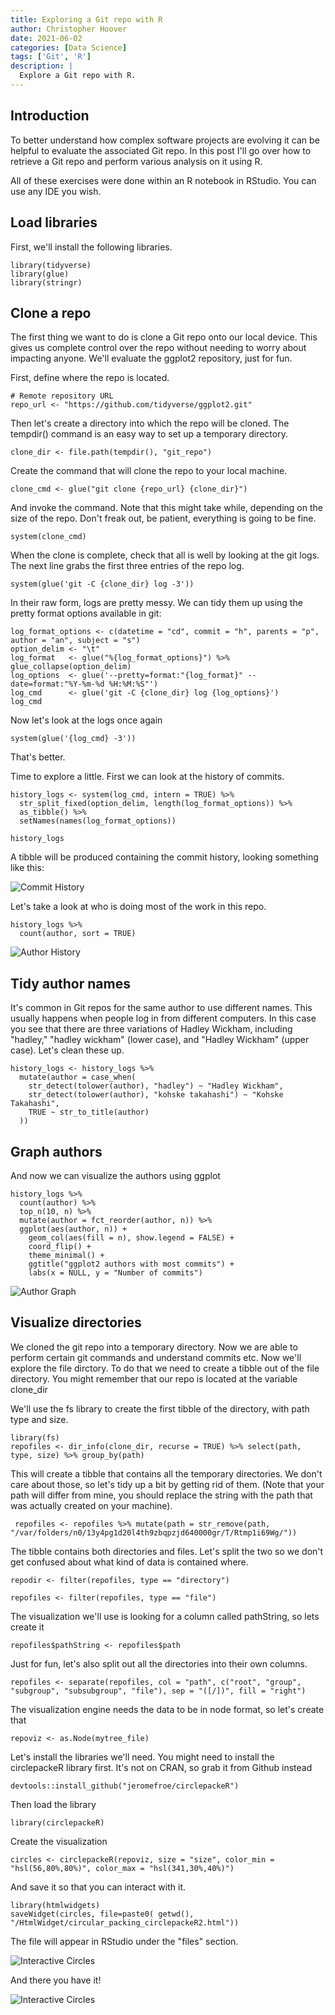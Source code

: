 ```yaml
---
title: Exploring a Git repo with R
author: Christopher Hoover
date: 2021-06-02
categories: [Data Science]
tags: ['Git', 'R']
description: |
  Explore a Git repo with R.
---
```

## Introduction
To better understand how complex software projects are evolving it can be helpful to evaluate the associated Git repo. In this post I'll go over how to retrieve a Git repo and perform various analysis on it using R.

All of these exercises were done within an R notebook in RStudio. You can use any IDE you wish.

## Load libraries

First, we'll install the following libraries.

```{r}
library(tidyverse)
library(glue)
library(stringr)
```
## Clone a repo

The first thing we want to do is clone a Git repo onto our local device. This gives us complete control over the repo without needing to worry about impacting anyone. We'll evaluate the ggplot2 repository, just for fun.

First, define where the repo is located.

```{r}
# Remote repository URL
repo_url <- "https://github.com/tidyverse/ggplot2.git"
```

Then let's create a directory into which the repo will be cloned. The tempdir() command is an easy way to set up a temporary directory.

```{r}
clone_dir <- file.path(tempdir(), "git_repo")
```

Create the command that will clone the repo to your local machine.

```{r}
clone_cmd <- glue("git clone {repo_url} {clone_dir}")
```

And invoke the command. Note that this might take while, depending on the size of the repo. Don't freak out, be patient, everything is going to be fine.

```{r}
system(clone_cmd)
```

When the clone is complete, check that all is well by looking at the git logs. The next line grabs the first three entries of the repo log.

```{r}
system(glue('git -C {clone_dir} log -3'))
```

In their raw form, logs are pretty messy. We can tidy them up using the pretty format options available in git:

```{r}
log_format_options <- c(datetime = "cd", commit = "h", parents = "p", author = "an", subject = "s")
option_delim <- "\t"
log_format   <- glue("%{log_format_options}") %>% glue_collapse(option_delim)
log_options  <- glue('--pretty=format:"{log_format}" --date=format:"%Y-%m-%d %H:%M:%S"')
log_cmd      <- glue('git -C {clone_dir} log {log_options}')
log_cmd
```

Now let's look at the logs once again

```{r}
system(glue('{log_cmd} -3'))
```
That's better.

Time to explore a little. First we can look at the history of commits.

```{r}
history_logs <- system(log_cmd, intern = TRUE) %>%
  str_split_fixed(option_delim, length(log_format_options)) %>%
  as_tibble() %>%
  setNames(names(log_format_options))

history_logs
```

A tibble will be produced containing the commit history, looking something like this:

![Commit History](commits.png)

Let's take a look at who is doing most of the work in this repo.

```{r}
history_logs %>%
  count(author, sort = TRUE)
```

![Author History](authors.png)

## Tidy author names

It's common in Git repos for the same author to use different names. This usually happens when people log in from different computers. In this case you see that there are three variations of Hadley Wickham, including "hadley," "hadley wickham" (lower case), and "Hadley Wickham" (upper case). Let's clean these up.

```{r}
history_logs <- history_logs %>%
  mutate(author = case_when(
    str_detect(tolower(author), "hadley") ~ "Hadley Wickham",
    str_detect(tolower(author), "kohske takahashi") ~ "Kohske Takahashi",
    TRUE ~ str_to_title(author)
  ))
```

## Graph authors

And now we can visualize the authors using ggplot

```{r}
history_logs %>%
  count(author) %>%
  top_n(10, n) %>%
  mutate(author = fct_reorder(author, n)) %>%
  ggplot(aes(author, n)) +
    geom_col(aes(fill = n), show.legend = FALSE) +
    coord_flip() +
    theme_minimal() +
    ggtitle("ggplot2 authors with most commits") +
    labs(x = NULL, y = "Number of commits")
```
![Author Graph](ggplotAuthor.png)

## Visualize directories

We cloned the git repo into a temporary directory. Now we are able to perform certain git commands and understand commits etc. Now we'll explore the file dirctory. To do that we need to create a tibble out of the file directory. You might remember that our repo is located at the variable clone_dir

We'll use the fs library to create the first tibble of the directory, with path type and size.

```{r}
library(fs)
repofiles <- dir_info(clone_dir, recurse = TRUE) %>% select(path, type, size) %>% group_by(path)
```

This will create a tibble that contains all the temporary directories. We don't care about those, so let's tidy up a bit by getting rid of them. (Note that your path will differ from mine, you should replace the string with the path that was actually created on your machine).

```{r}
 repofiles <- repofiles %>% mutate(path = str_remove(path, "/var/folders/n0/13y4pg1d20l4th9zbqpzjd640000gr/T/Rtmp1i69Wg/"))
```

The tibble contains both directories and files. Let's split the two so we don't get confused about what kind of data is contained where.

```{r}
repodir <- filter(repofiles, type == "directory")

repofiles <- filter(repofiles, type == "file")
```

The visualization we'll use is looking for a column called pathString, so lets create it

```{r}
repofiles$pathString <- repofiles$path
```

Just for fun, let's also split out all the directories into their own columns.

```{r}
repofiles <- separate(repofiles, col = "path", c("root", "group", "subgroup", "subsubgroup", "file"), sep = "([/])", fill = "right")
```

The visualization engine needs the data to be in node format, so let's create that
```{r}
repoviz <- as.Node(mytree_file)
```

Let's install the libraries we'll need. You might need to install the circlepackeR library first. It's not on CRAN, so grab it from Github instead

```{r}
devtools::install_github("jeromefroe/circlepackeR")
```
Then load the library

```{r}
library(circlepackeR)
```
Create the visualization

```{r}
circles <- circlepackeR(repoviz, size = "size", color_min = "hsl(56,80%,80%)", color_max = "hsl(341,30%,40%)")
```

And save it so that you can interact with it.

```{r}
library(htmlwidgets)
saveWidget(circles, file=paste0( getwd(), "/HtmlWidget/circular_packing_circlepackeR2.html"))
```

The file will appear in RStudio under the "files" section.

![Interactive Circles](circleviz.png)

And there you have it!

![Interactive Circles](circleviz_2.png)